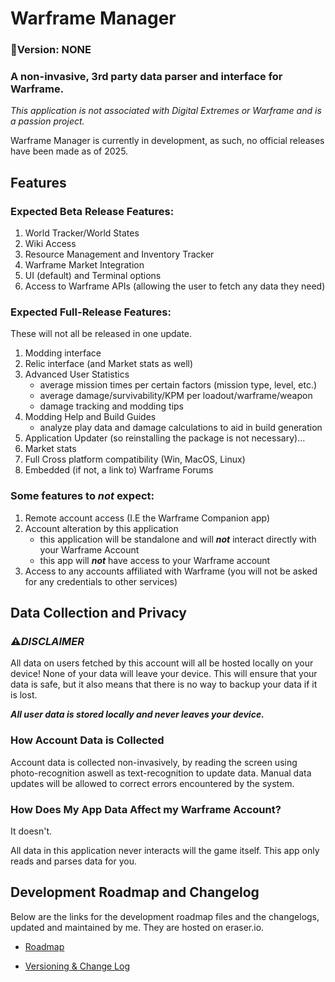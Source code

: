 # Warframe Manager

### :memo:Version: NONE

### A  non-invasive, 3rd party data parser and interface for Warframe.

*This application is not associated with Digital Extremes or Warframe and is a passion project.*

Warframe Manager is currently in development, as such, no official releases have been made as of 2025.

## Features

### Expected Beta Release Features:
    
1. World Tracker/World States
2. Wiki Access
3. Resource Management and Inventory Tracker
4. Warframe Market Integration
5. UI (default) and Terminal options
6. Access to Warframe APIs (allowing the user to fetch any data they need)

### Expected Full-Release Features:

These will not all be released in one update.

1. Modding interface
2. Relic interface (and Market stats as well)
3. Advanced User Statistics
    - average mission times per certain factors (mission type, level, etc.)
    - average damage/survivability/KPM per loadout/warframe/weapon
    - damage tracking and modding tips
4. Modding Help and Build Guides
    -  analyze play data and damage calculations to aid in build generation
5. Application Updater (so reinstalling the package is not necessary)...
6. Market stats
7. Full Cross platform compatibility (Win, MacOS, Linux)
8. Embedded (if not, a link to) Warframe Forums

### Some features to ***not*** expect:
    
1. Remote account access (I.E the Warframe Companion app)
2. Account alteration by this application
     - this application will be standalone and will ***not*** interact directly with your Warframe Account
     - this app will ***not*** have access to your Warframe account
3. Access to any accounts affiliated with Warframe (you will not be asked for any credentials to other services)


## Data Collection and Privacy
    
### :warning:***DISCLAIMER***

All data on users fetched by this account will all be hosted locally on your device! None of your data will leave your device.
This will ensure that your data is safe, but it also means that there is no way to backup your data if it is lost.

***All user data is stored *locally* and *never* leaves your device.***

### How Account Data is Collected

Account data is collected non-invasively, by reading the screen using photo-recognition aswell as text-recognition to update data. Manual data updates will be allowed to correct errors encountered by the system.

### How Does My App Data Affect my Warframe Account?

It doesn't. 

All data in this application never interacts will the game itself. This app only reads and parses data for you.

## Development Roadmap and Changelog

Below are the links for the development roadmap files and the changelogs, updated and maintained by me. They are hosted on eraser.io.

- [Roadmap](https://app.eraser.io/workspace/tVy76ZFT3VYVBFUKnHX8?origin=share)

- [Versioning & Change Log](https://app.eraser.io/workspace/kbJylA9epKYEQ5YjUiTR?origin=share)
